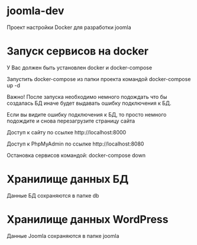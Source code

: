 # joomla-dev

Проект настройки Docker для разработки joomla

# Запуск сервисов на docker

У Вас должен быть установлен docker и docker-compose

Запустить docker-compose из папки проекта командой docker-compose up -d

Важно! После запуска необходимо немного подождать что бы создалась БД
иначе будет выдавать ошибку подключения к БД.

Если вы видите ошибку подключения к БД, то просто немного подождите и снова перезагрузите 
страницу сайта

Доступ к сайту по ссылке http://localhost:8000

Доступ к PhpMyAdmin по ссылке http://localhost:8080

Остановка сервисов командой: docker-compose down

# Хранилище данных БД
Данные БД сохраняются в папке db

# Хранилище данных WordPress
Данные Joomla сохраняются в папке joomla